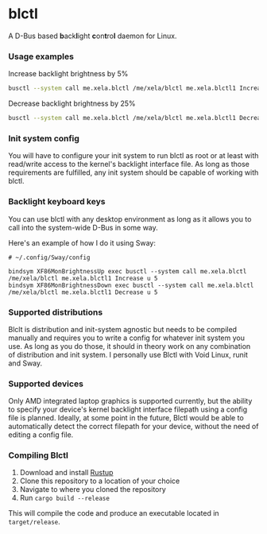# blctl
A D-Bus based **b**ack**l**ight **c**on**t**ro**l** daemon for Linux.

### Usage examples

Increase backlight brightness by 5%

```bash
busctl --system call me.xela.blctl /me/xela/blctl me.xela.blctl1 Increase u 5
```

Decrease backlight brightness by 25%

```bash
busctl --system call me.xela.blctl /me/xela/blctl me.xela.blctl1 Decrease u 25
```

### Init system config

You will have to configure your init system to run blctl as root or at least with read/write access to the kernel's backlight interface file. As long as those requirements are fulfilled, any init system should be capable of working with blctl.

### Backlight keyboard keys

You can use blctl with any desktop environment as long as it allows you to call into the system-wide D-Bus in some way.

Here's an example of how I do it using Sway:

```
# ~/.config/Sway/config

bindsym XF86MonBrightnessUp exec busctl --system call me.xela.blctl /me/xela/blctl me.xela.blctl1 Increase u 5
bindsym XF86MonBrightnessDown exec busctl --system call me.xela.blctl /me/xela/blctl me.xela.blctl1 Decrease u 5
```

### Supported distributions

Blclt is distribution and init-system agnostic but needs to be compiled manually and requires you to write a config for whatever init system you use. As long as you do those, it should in theory work on any combination of distribution and init system. I personally use Blctl with Void Linux, runit and Sway.

### Supported devices

Only AMD integrated laptop graphics is supported currently, but the ability to specify your device's kernel backlight interface filepath using a config file is planned. Ideally, at some point in the future, Blctl would be able to automatically detect the correct filepath for your device, without the need of editing a config file.

### Compiling Blctl

1. Download and install [Rustup](https://www.rust-lang.org/tools/install)
2. Clone this repository to a location of your choice
3. Navigate to where you cloned the repository
4. Run `cargo build --release`

This will compile the code and produce an executable located in `target/release`.

